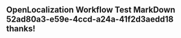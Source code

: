 <properties
ms.topic="hero-topic"
ms.test1="hero-topic"
ms.test2="test"/>

## OpenLocalization Workflow Test MarkDown 52ad80a3-e59e-4ccd-a24a-41f2d3aedd18 thanks!
